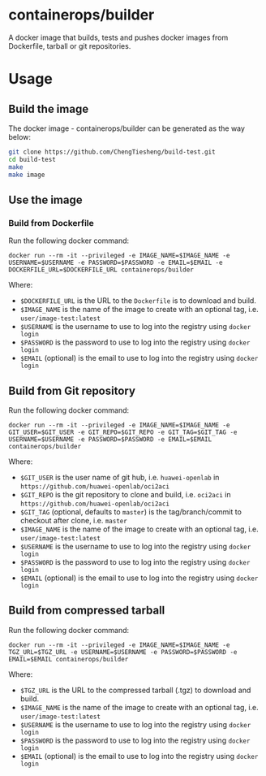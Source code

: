 containerops/builder
=============

A docker image that builds, tests and pushes docker images from Dockerfile, tarball or git repositories.

# Usage

## Build the image

The docker image - containerops/builder can be generated as the way below:

```bash
git clone https://github.com/ChengTiesheng/build-test.git
cd build-test
make
make image
```

## Use the image

### Build from Dockerfile

Run the following docker command:

	docker run --rm -it --privileged -e IMAGE_NAME=$IMAGE_NAME -e USERNAME=$USERNAME -e PASSWORD=$PASSWORD -e EMAIL=$EMAIL -e DOCKERFILE_URL=$DOCKERFILE_URL containerops/builder

Where:

* `$DOCKERFILE_URL` is the URL to the `Dockerfile` is to download and build.
* `$IMAGE_NAME` is the name of the image to create with an optional tag, i.e. `user/image-test:latest`
* `$USERNAME` is the username to use to log into the registry using `docker login`
* `$PASSWORD` is the password to use to log into the registry using `docker login`
* `$EMAIL` (optional) is the email to use to log into the registry using `docker login`

## Build from Git repository

Run the following docker command:

	docker run --rm -it --privileged -e IMAGE_NAME=$IMAGE_NAME -e GIT_USER=$GIT_USER -e GIT_REPO=$GIT_REPO -e GIT_TAG=$GIT_TAG -e USERNAME=$USERNAME -e PASSWORD=$PASSWORD -e EMAIL=$EMAIL containerops/builder 

Where:

* `$GIT_USER` is the user name of git hub, i.e. `huawei-openlab` in `https://github.com/huawei-openlab/oci2aci`
* `$GIT_REPO` is the git repository to clone and build, i.e. `oci2aci` in `https://github.com/huawei-openlab/oci2aci`
* `$GIT_TAG` (optional, defaults to `master`) is the tag/branch/commit to checkout after clone, i.e. `master`
* `$IMAGE_NAME` is the name of the image to create with an optional tag, i.e. `user/image-test:latest`
* `$USERNAME` is the username to use to log into the registry using `docker login`
* `$PASSWORD` is the password to use to log into the registry using `docker login`
* `$EMAIL` (optional) is the email to use to log into the registry using `docker login`

## Build from compressed tarball

Run the following docker command:

	docker run --rm -it --privileged -e IMAGE_NAME=$IMAGE_NAME -e TGZ_URL=$TGZ_URL -e USERNAME=$USERNAME -e PASSWORD=$PASSWORD -e EMAIL=$EMAIL containerops/builder

Where:

* `$TGZ_URL` is the URL to the compressed tarball (.tgz) to download and build.
* `$IMAGE_NAME` is the name of the image to create with an optional tag, i.e. `user/image-test:latest`
* `$USERNAME` is the username to use to log into the registry using `docker login`
* `$PASSWORD` is the password to use to log into the registry using `docker login`
* `$EMAIL` (optional) is the email to use to log into the registry using `docker login`
